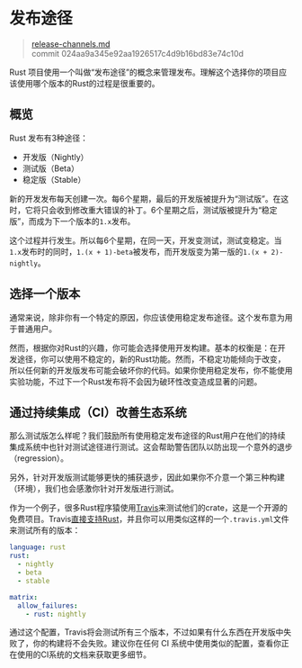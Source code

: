 # 发布途径

> [release-channels.md](https://github.com/rust-lang/rust/blob/master/src/doc/book/release-channels.md)
> <br>
> commit 024aa9a345e92aa1926517c4d9b16bd83e74c10d

Rust 项目使用一个叫做“发布途径”的概念来管理发布。理解这个选择你的项目应该使用哪个版本的Rust的过程是很重要的。

## 概览

Rust 发布有3种途径：

* 开发版（Nightly）
* 测试版（Beta）
* 稳定版（Stable）

新的开发发布每天创建一次。每6个星期，最后的开发版被提升为“测试版”。在这时，它将只会收到修改重大错误的补丁。6个星期之后，测试版被提升为“稳定版”，而成为下一个版本的`1.x`发布。

这个过程并行发生。所以每6个星期，在同一天，开发变测试，测试变稳定。当`1.x`发布时的同时，`1.(x + 1)-beta`被发布，而开发版变为第一版的`1.(x + 2)-nightly`。

## 选择一个版本

通常来说，除非你有一个特定的原因，你应该使用稳定发布途径。这个发布意为用于普通用户。

然而，根据你对Rust的兴趣，你可能会选择使用开发构建。基本的权衡是：在开发途径，你可以使用不稳定的，新的Rust功能。然而，不稳定功能倾向于改变，所以任何新的开发版发布可能会破坏你的代码。如果你使用稳定发布，你不能使用实验功能，不过下一个Rust发布将不会因为破环性改变造成显著的问题。

## 通过持续集成（CI）改善生态系统

那么测试版怎么样呢？我们鼓励所有使用稳定发布途径的Rust用户在他们的持续集成系统中也针对测试途径进行测试。这会帮助警告团队以防出现一个意外的退步（regression）。

另外，针对开发版测试能够更快的捕获退步，因此如果你不介意一个第三种构建（环境），我们也会感激你针对开发版进行测试。

作为一个例子，很多Rust程序猿使用[Travis](https://travis-ci.org/)来测试他们的crate，这是一个开源的免费项目。Travis[直接支持Rust](http://docs.travis-ci.com/user/languages/rust/)，并且你可以用类似这样的一个`.travis.yml`文件来测试所有的版本：

```yml
language: rust
rust:
  - nightly
  - beta
  - stable

matrix:
  allow_failures:
    - rust: nightly
```

通过这个配置，Travis将会测试所有三个版本，不过如果有什么东西在开发版中失败了，你的构建将不会失败。建议你在任何 CI 系统中使用类似的配置，查看你正在使用的CI系统的文档来获取更多细节。
